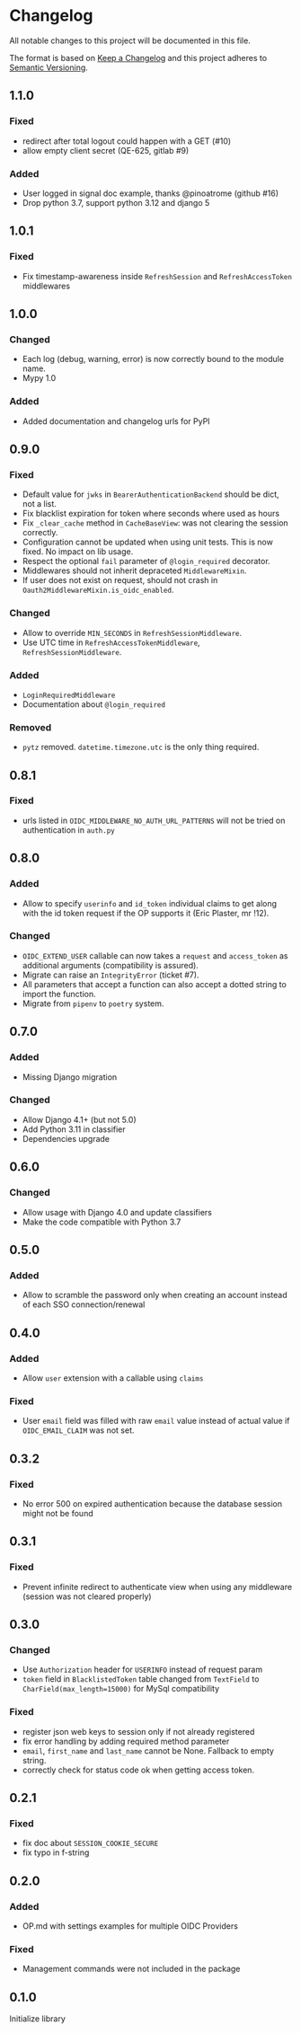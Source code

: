 # Changelog
All notable changes to this project will be documented in this file.

The format is based on [Keep a Changelog](http://keepachangelog.com/en/1.1.0/)
and this project adheres to [Semantic Versioning](http://semver.org/spec/v2.0.0.html).

## 1.1.0
### Fixed
- redirect after total logout could happen with a GET (#10)
- allow empty client secret (QE-625, gitlab #9)
### Added
- User logged in signal doc example, thanks @pinoatrome (github #16)
- Drop python 3.7, support python 3.12 and django 5

## 1.0.1
### Fixed
- Fix timestamp-awareness inside `RefreshSession` and `RefreshAccessToken` middlewares

## 1.0.0
### Changed
- Each log (debug, warning, error) is now correctly bound to the module name.
- Mypy 1.0
### Added
- Added documentation and changelog urls for PyPI 

## 0.9.0
### Fixed
- Default value for `jwks` in `BearerAuthenticationBackend` should be dict, not a list.
- Fix blacklist expiration for token where seconds where used as hours
- Fix `_clear_cache` method in `CacheBaseView`: was not clearing the session correctly.
- Configuration cannot be updated when using unit tests. This is now fixed. No impact on lib usage.
- Respect the optional `fail` parameter of `@login_required` decorator.
- Middlewares should not inherit depraceted `MiddlewareMixin`.
- If user does not exist on request, should not crash in `Oauth2MiddlewareMixin.is_oidc_enabled`.
### Changed
- Allow to override `MIN_SECONDS` in `RefreshSessionMiddleware`.
- Use UTC time in `RefreshAccessTokenMiddleware`, `RefreshSessionMiddleware`.
### Added
- `LoginRequiredMiddleware`
- Documentation about `@login_required`
### Removed
- `pytz` removed. `datetime.timezone.utc` is the only thing required.

## 0.8.1
### Fixed
- urls listed in `OIDC_MIDDLEWARE_NO_AUTH_URL_PATTERNS` will not be tried on authentication in `auth.py`

## 0.8.0
### Added
- Allow to specify `userinfo` and `id_token` individual claims to get along with the id token request if the OP supports it (Eric Plaster, mr !12).
### Changed
- `OIDC_EXTEND_USER` callable can now takes a `request` and `access_token` as additional arguments (compatibility is assured).
- Migrate can raise an `IntegrityError` (ticket #7).
- All parameters that accept a function can also accept a dotted string to import the function.
- Migrate from `pipenv` to `poetry` system.

## 0.7.0
### Added
- Missing Django migration
### Changed
- Allow Django 4.1+ (but not 5.0)
- Add Python 3.11 in classifier
- Dependencies upgrade

## 0.6.0
### Changed
- Allow usage with Django 4.0 and update classifiers
- Make the code compatible with Python 3.7

## 0.5.0
### Added
- Allow to scramble the password only when creating an account instead of each SSO connection/renewal

## 0.4.0
### Added
- Allow `user` extension with a callable using `claims`
### Fixed
- User `email` field was filled with raw `email` value instead of actual value if `OIDC_EMAIL_CLAIM` was not set.

## 0.3.2
### Fixed
- No error 500 on expired authentication because the database session might not be found

## 0.3.1
### Fixed
- Prevent infinite redirect to authenticate view when using any middleware (session was not cleared properly)

## 0.3.0
### Changed
- Use `Authorization` header for `USERINFO` instead of request param
- `token` field in `BlacklistedToken` table changed from `TextField` to `CharField(max_length=15000)` for MySql compatibility
### Fixed
- register json web keys to session only if not already registered
- fix error handling by adding required method parameter
- `email`, `first_name` and `last_name` cannot be None. Fallback to empty string.
- correctly check for status code ok when getting access token.

## 0.2.1
### Fixed
- fix doc about `SESSION_COOKIE_SECURE`
- fix typo in f-string

## 0.2.0
### Added
- OP.md with settings examples for multiple OIDC Providers
### Fixed
- Management commands were not included in the package

## 0.1.0
Initialize library
